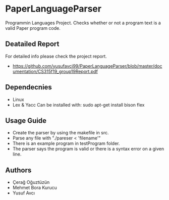 # PaperLanguageParser

Programmin Languages Project. Checks whether or not a program text is a valid Paper program code.

## Deatailed Report

For detailed info please check the project report.
* https://github.com/yusufavci99/PaperLanguageParser/blob/master/documentation/CS315f19_group19Report.pdf

## Dependecnies

* Linux
* Lex & Yacc 
Can be installed with: sudo apt-get install bison flex

## Usage Guide

* Create the parser by using the makefile in src.
* Parse any file with "./pareser < 'filename'"
* There is an example program in testProgram folder.
* The parser says the program is valid or there is a syntax error on a given line.

## Authors

* Çerağ Oğuztüzün
* Mehmet Bora Kurucu
* Yusuf Avcı



